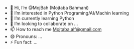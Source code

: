 - 👋 Hi, I’m @MojBah (Mojtaba Bahmani)
- 👀 I’m interested in Python Programing/AI/Machin learning
- 🌱 I’m currently learning Python
- 💞️ I’m looking to collaborate on ...
- 📫 How to reach me Mojtaba.alf@gmail.com
- 😄 Pronouns: ...
- ⚡ Fun fact: ...

<!---
MojBah/MojBah is a ✨ special ✨ repository because its `README.md` (this file) appears on your GitHub profile.
You can click the Preview link to take a look at your changes.
--->
